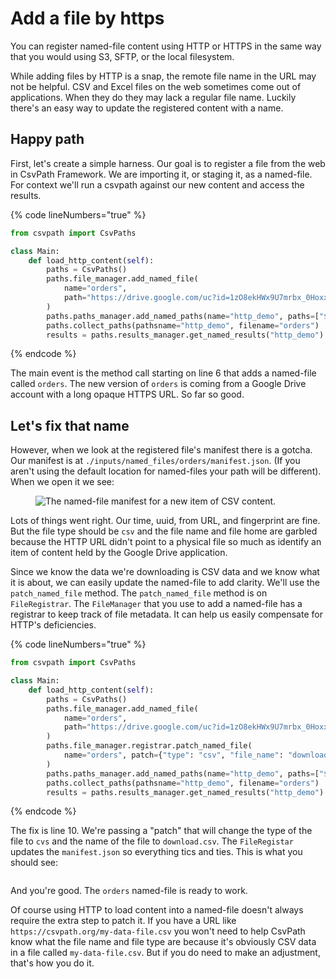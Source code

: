 # Add a file by https

You can register named-file content using HTTP or HTTPS in the same way that you would using S3, SFTP, or the local filesystem.&#x20;

While adding files by HTTP is a snap, the remote file name in the URL may not be helpful. CSV and Excel files on the web sometimes come out of applications. When they do they may lack a regular file name. Luckily there's an easy way to update the registered content with a name.

## Happy path

First, let's create a simple harness. Our goal is to register a file from the web in CsvPath Framework. We are importing it, or staging it, as a named-file. For context we'll run a csvpath against our new content and access the results.&#x20;

{% code lineNumbers="true" %}
```python
from csvpath import CsvPaths

class Main:
    def load_http_content(self):
        paths = CsvPaths()
        paths.file_manager.add_named_file(
            name="orders",
            path="https://drive.google.com/uc?id=1zO8ekHWx9U7mrbx_0Hoxxu6od7uxJqWw&export=download",
        )
        paths.paths_manager.add_named_paths(name="http_demo", paths=["$[*][yes()]"])
        paths.collect_paths(pathsname="http_demo", filename="orders")
        results = paths.results_manager.get_named_results("http_demo")
```
{% endcode %}

The main event is the method call starting on line 6 that adds a named-file called `orders`. The new version of `orders` is coming from a Google Drive account with a long opaque HTTPS URL. So far so good.&#x20;

## Let's fix that name

However, when we look at the registered file's manifest there is a gotcha. Our manifest is at `./inputs/named_files/orders/manifest.json`. (If you aren't using the default location for named-files your path will be different). When we open it we see:&#x20;

<figure><img src="../../../.gitbook/assets/Screenshot 2025-02-27 at 9.11.23 AM.png" alt="The named-file manifest for a new item of CSV content."><figcaption></figcaption></figure>

Lots of things went right. Our time, uuid, from URL, and fingerprint are fine. But the file type should be `csv` and the file name and file home are garbled because the HTTP URL didn't point to a physical file so much as identify an item of content held by the Google Drive application.&#x20;

Since we know the data we're downloading is CSV data and we know what it is about, we can easily update the named-file to add clarity. We'll use the `patch_named_file` method. The `patch_named_file` method is on `FileRegistrar`. The `FileManager` that you use to add a named-file has a registrar to keep track of file metadata. It can help us easily compensate for HTTP's deficiencies.&#x20;

{% code lineNumbers="true" %}
```python
from csvpath import CsvPaths

class Main:
    def load_http_content(self):
        paths = CsvPaths()
        paths.file_manager.add_named_file(
            name="orders",
            path="https://drive.google.com/uc?id=1zO8ekHWx9U7mrbx_0Hoxxu6od7uxJqWw&export=download",
        )
        paths.file_manager.registrar.patch_named_file(
            name="orders", patch={"type": "csv", "file_name": "download.csv"}
        )
        paths.paths_manager.add_named_paths(name="http_demo", paths=["$[*][yes()]"])
        paths.collect_paths(pathsname="http_demo", filename="orders")
        results = paths.results_manager.get_named_results("http_demo")
```
{% endcode %}

The fix is line 10. We're passing a "patch" that will change the type of the file to `cvs` and the name of the file to `download.csv`. The `FileRegistar` updates the `manifest.json` so everything tics and ties. This is what you should see:

<figure><img src="../../../.gitbook/assets/Screenshot 2025-02-27 at 9.22.07 AM.png" alt=""><figcaption></figcaption></figure>

And you're good. The `orders` named-file is ready to work.&#x20;

Of course using HTTP to load content into a named-file doesn't always require the extra step to patch it. If you have a URL like `https://csvpath.org/my-data-file.csv` you won't need to help CsvPath know what the file name and file type are because it's obviously CSV data in a file called `my-data-file.csv`. But if you do need to make an adjustment, that's how you do it.
